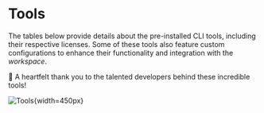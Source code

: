 # Tools

The tables below provide details about the pre-installed CLI tools, including their
respective licenses.
Some of these tools also feature custom configurations to enhance their functionality and
integration with the *workspace*.

👏 A heartfelt thank you to the talented developers behind these incredible tools!

![Tools](/home/tools.png){width=450px}

<!--@include: ../partials/dependencies.md -->
